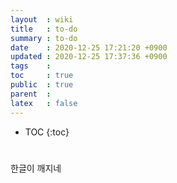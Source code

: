 ```yaml
---
layout  : wiki
title   : to-do
summary : to-do
date    : 2020-12-25 17:21:20 +0900
updated : 2020-12-25 17:37:36 +0900
tags    : 
toc     : true
public  : true
parent  : 
latex   : false
---
```

* TOC
{:toc}

#

한글이 깨지네  
